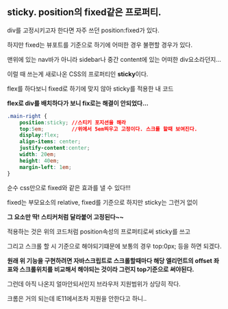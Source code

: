 ## sticky. position의 fixed같은 프로퍼티.

div를 고정시키고자 한다면 자주 쓰던 position:fixed가 있다.

하지만 fixed는 뷰포트를 기준으로 하기에 어떠한 경우 불편할 경우가 있다.

맨위에 있는 nav바가 아니라 sidebar나 중간 content에 있는 어떠한 div요소라던지... 

이럴 때 쓰는게 새로나온 CSS의 프로퍼티인 **sticky**이다.

 

flex를 하다보니 fixed로 하기에 맞지 않아 sticky를 적용한 내 코드 

**flex로 div를 배치하다가 보니 fix로는 해결이 안되었다...**

```css
.main-right {
    position:sticky; //스티키 포지션을 해라
    top:5em;         //위에서 5em띄우고 고정이다. 스크롤 할때 보여진다.
    display:flex; 
    align-items: center;
    justify-content:center;
    width: 20em;
    height: 40em;
    margin-left: 1em;  
}
```

순수 css만으로 fixed와 같은 효과를 낼 수 있다!!!

fixed는 부모요소의 relative, fixed를 기준으로 하지만 sticky는 그런거 없이 

**그 요소만 딱! 스티커처럼 달라붙어 고정된다~~**





적용하는 것은 위의 코드처럼 position속성의 프로퍼티로써 sticky를 쓰고

그리고 스크롤 할 시 기준으로 해야되기떄문에 보통의 경우 top:0px; 등을 하면 되겠다.



**원래 위 기능을 구현하려면 자바스크립트로 스크롤할때마다 해당 엘리먼트의 offset 좌표와 스크롤위치를 비교해서 해야되는 것이라 그런지 top기준으로 써야된다.**



그런데 아직 나온지 얼마안되서인지 브라우저 지원범위가 상당히 작다. 

크롬은 거의 되는데 IE11에서조차 지원을 안한다고 하니..